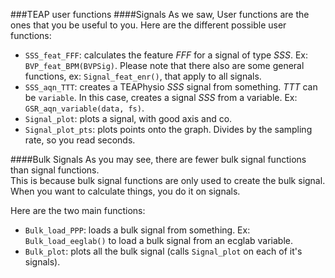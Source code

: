 ###TEAP user functions
####Signals
As we saw, User functions are the ones that you be useful to you. Here are the 
different possible user functions:

* `SSS_feat_FFF`: calculates the feature *FFF* for a signal of type *SSS*. Ex: 
  `BVP_feat_BPM(BVPSig)`. Please note that there also are some general 
  functions, ex: `Signal_feat_enr()`, that apply to all signals.
* `SSS_aqn_TTT`: creates a TEAPhysio *SSS* signal from something. *TTT* can be 
  `variable`. In this case, creates a signal *SSS* from a variable. Ex: 
  `GSR_aqn_variable(data, fs)`.
* `Signal_plot`: plots a signal, with good axis and co.
* `Signal_plot_pts`: plots points onto the graph. Divides by the sampling rate, 
  so you read seconds.


####Bulk Signals
As you may see, there are fewer bulk signal functions than signal functions.  
This is because bulk signal functions are only used to create the bulk signal.  
When you want to calculate things, you do it on signals.

Here are the two main functions:

* `Bulk_load_PPP`: loads a bulk signal from something. Ex: `Bulk_load_eeglab()` 
  to load a bulk signal from an ecglab variable.
* `Bulk_plot`: plots all the bulk signal (calls `Signal_plot` on each of it's 
  signals).
